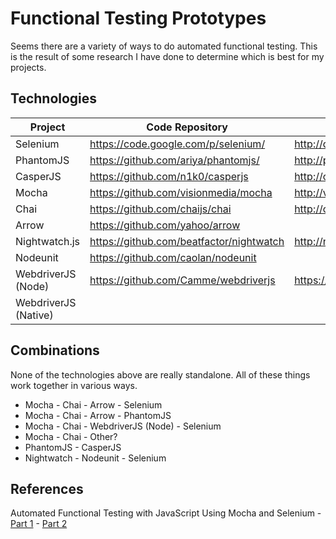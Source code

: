 # Functional Testing Prototypes
Seems there are a variety of ways to do automated functional testing.  This is the result of some
research I have done to determine which is best for my projects.


## Technologies

Project              | Code Repository                            | Homepage 
-------------------- | ------------------------------------------ | -------------------------------------
Selenium             | <https://code.google.com/p/selenium/>      | <http://docs.seleniumhq.org/>
PhantomJS            | <https://github.com/ariya/phantomjs/>      | <http://phantomjs.org/>
CasperJS             | <https://github.com/n1k0/casperjs>         | <http://casperjs.org/>
Mocha                | <https://github.com/visionmedia/mocha>     | <http://visionmedia.github.io/mocha/>
Chai                 | <https://github.com/chaijs/chai>           | <http://chaijs.com/>
Arrow                | <https://github.com/yahoo/arrow>           |
Nightwatch.js        | <https://github.com/beatfactor/nightwatch> | <http://nightwatchjs.org/>
Nodeunit             | <https://github.com/caolan/nodeunit>       |
WebdriverJS (Node)   | <https://github.com/Camme/webdriverjs>     | <https://code.google.com/p/selenium/wiki/WebDriverJs>
WebdriverJS (Native) |  |


## Combinations
None of the technologies above are really standalone.  All of these things work together in various ways.

- Mocha - Chai - Arrow - Selenium
- Mocha - Chai - Arrow - PhantomJS
- Mocha - Chai - WebdriverJS (Node) - Selenium
- Mocha - Chai - Other?
- PhantomJS - CasperJS
- Nightwatch - Nodeunit - Selenium


## References

Automated Functional Testing with JavaScript Using Mocha and Selenium - [Part 1][ref-1-part-1] - [Part 2][ref-1-part-2]



[ref-1-part-1]: http://unexpectedliteral.com/2012/04/17/automated-functional-testing-with-javascript-using-mocha-and-selenium-part-1/
[ref-1-part-2]: http://unexpectedliteral.com/2012/05/09/automated-functional-testing-with-javascript-using-mocha-and-selenium-part-2/
